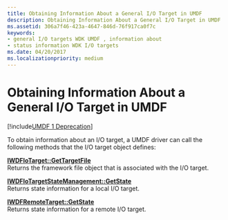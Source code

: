 ```yaml
---
title: Obtaining Information About a General I/O Target in UMDF
description: Obtaining Information About a General I/O Target in UMDF
ms.assetid: 306a7f46-423a-4647-846d-76f917ca0f7c
keywords:
- general I/O targets WDK UMDF , information about
- status information WDK I/O targets
ms.date: 04/20/2017
ms.localizationpriority: medium
---
```


# Obtaining Information About a General I/O Target in UMDF


[!include[UMDF 1 Deprecation](../includes/umdf-1-deprecation.md)]

To obtain information about an I/O target, a UMDF driver can call the following methods that the I/O target object defines:

<a href="" id="iwdfiotarget--gettargetfile"></a>[**IWDFIoTarget::GetTargetFile**](/windows-hardware/drivers/ddi/wudfddi/nf-wudfddi-iwdfiotarget-gettargetfile)  
Returns the framework file object that is associated with the I/O target.

<a href="" id="iwdfiotargetstatemanagement--getstate"></a>[**IWDFIoTargetStateManagement::GetState**](/windows-hardware/drivers/ddi/wudfddi/nf-wudfddi-iwdfiotargetstatemanagement-getstate)  
Returns state information for a local I/O target.

<a href="" id="iwdfremotetarget--getstate"></a>[**IWDFRemoteTarget::GetState**](/windows-hardware/drivers/ddi/wudfddi/nf-wudfddi-iwdfremotetarget-getstate)  
Returns state information for a remote I/O target.

 

